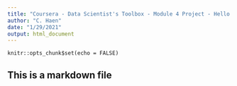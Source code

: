 ```yaml
---
title: "Coursera - Data Scientist's Toolbox - Module 4 Project - Hello World"
author: "C. Haen"
date: "1/29/2021"
output: html_document
---
```


```{r setup, include=FALSE, echo=FALSE}
knitr::opts_chunk$set(echo = FALSE)
```

## This is a markdown file

